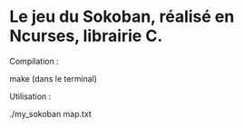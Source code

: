 # Le jeu du Sokoban, réalisé en Ncurses, librairie C.

Compilation :

make (dans le terminal)

Utilisation :

./my_sokoban map.txt
